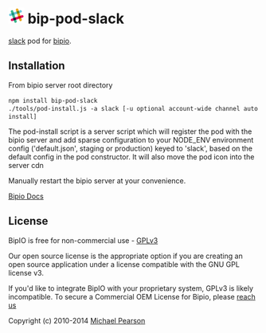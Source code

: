 ![Slack](slack.png) bip-pod-slack
=======

<a href="https://slack.com">slack</a> pod for [bipio](https://bip.io).  

## Installation

From bipio server root directory

    npm install bip-pod-slack
    ./tools/pod-install.js -a slack [-u optional account-wide channel auto install]

The pod-install script is a server script which will register the pod with the bipio server and add sparse
configuration to your NODE_ENV environment config ('default.json', staging or production)
keyed to 'slack', based on the default config in the pod constructor.  It will also move the
pod icon into the server cdn

Manually restart the bipio server at your convenience.

[Bipio Docs](https://bip.io/docs/pods/slack)

## License

BipIO is free for non-commercial use - [GPLv3](http://www.gnu.org/copyleft/gpl.html)

Our open source license is the appropriate option if you are creating an open source application under a license compatible with the GNU GPL license v3. 

If you'd like to integrate BipIO with your proprietary system, GPLv3 is likely incompatible.  To secure a Commercial OEM License for Bipio,
please [reach us](mailto:support@beta.bip.io)


Copyright (c) 2010-2014  [Michael Pearson](https://github.com/mjpearson)
